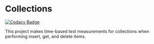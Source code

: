 # Collections

[![Codacy Badge](https://api.codacy.com/project/badge/Grade/5949b86ce94145c6980bc4c855758b72)](https://app.codacy.com/app/ivanChernyak/Collections?utm_source=github.com&utm_medium=referral&utm_content=ivanChernyak/Collections&utm_campaign=Badge_Grade_Settings)

This project makes time-based test measurements for collections when performing insert, get, and delete items.
